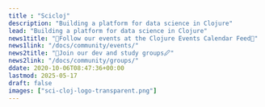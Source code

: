 ```yaml
---
title : "Scicloj"
description: "Building a platform for data science in Clojure"
lead: "Building a platform for data science in Clojure"
news1title: "📅Follow our events at the Clojure Events Calendar Feed📅"
news1link: "/docs/community/events/"
news2title: "🧪Join our dev and study groups🖉"
news2link: "/docs/community/groups/"
ddate: 2020-10-06T08:47:36+00:00
lastmod: 2025-05-17
draft: false
images: ["sci-cloj-logo-transparent.png"]
---
```


